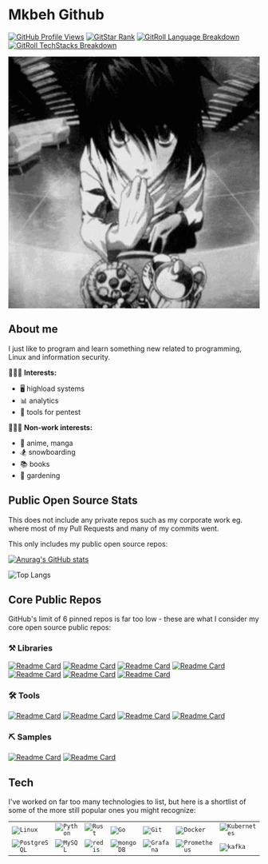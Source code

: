 # Mkbeh Github

[![GitHub Profile Views](https://komarev.com/ghpvc/?username=mkbeh&color=blue&label=GitHub+Profile+Views)](https://github.com/mkbeh)
[![GitStar Rank](https://img.shields.io/badge/GitStar%20Rank%20by%20Repo%20Stars-Top_0.01%25-blue?logo=github)](https://gitstar-ranking.com/mkbeh)
[![GitRoll Language Breakdown](https://img.shields.io/badge/GitRoll-Language%20Breakdown-blue?logo=github)](https://gitroll.io/profile/uRcV0fmCwqzPf0JP486YZYGTNwMC3/languages)
[![GitRoll TechStacks Breakdown](https://img.shields.io/badge/GitRoll-Tech%20Stack%20Breakdown-blue?logo=github)](https://gitroll.io/profile/uRcV0fmCwqzPf0JP486YZYGTNwMC3/stacks)

<div align="center">
<img hight="300" width="700" alt="GIF" align="center" src="assets/img.gif">
</div>

## About me

I just like to program and learn something new related to programming, Linux and information security.

🕵🏼‍♂️ **Interests:**

- 🖥️ highload systems
- 📊 analytics
- 🧰 tools for pentest

🕵🏼‍♂️ **Non-work interests:**

- 💢 anime, manga
- 🏂 snowboarding
- 📚 books
- 🌿 gardening

## Public Open Source Stats

This does not include any private repos such as my corporate work eg. where most of my Pull Requests and many of my
commits went.

This only includes my public open source repos:

[![Anurag's GitHub stats](https://github-readme-stats.vercel.app/api?username=mkbeh&show_icons=true&theme=midnight-purple)](https://github.com/mkbeh/github-readme-stats)

![Top Langs](https://github-readme-stats.vercel.app/api/top-langs/?username=mkbeh&layout=compact&theme=midnight-purple&hide=html,css&size_weight=0.5&count_weight=0.5)

## Core Public Repos

GitHub's limit of 6 pinned repos is far too low - these are what I consider my core open source public repos:

<!-- REPOS_START -->

### ⚒ Libraries

[![Readme Card](https://github-readme-stats.vercel.app/api/pin/?username=mkbeh&repo=aiobitcoin&theme=vision-friendly-dark&description_lines_count=3&show_owner=true)](https://github.com/mkbeh/aiobitcoin)
[![Readme Card](https://github-readme-stats.vercel.app/api/pin/?username=mkbeh&repo=caslex&theme=vision-friendly-dark&description_lines_count=3&show_owner=true)](https://github.com/mkbeh/caslex)
[![Readme Card](https://github-readme-stats.vercel.app/api/pin/?username=mkbeh&repo=xkafka&theme=vision-friendly-dark&description_lines_count=3&show_owner=true)](https://github.com/mkbeh/xkafka)
[![Readme Card](https://github-readme-stats.vercel.app/api/pin/?username=mkbeh&repo=xpg&theme=vision-friendly-dark&description_lines_count=3&show_owner=true)](https://github.com/mkbeh/xpg)
[![Readme Card](https://github-readme-stats.vercel.app/api/pin/?username=mkbeh&repo=xclick&theme=vision-friendly-dark&description_lines_count=3&show_owner=true)](https://github.com/mkbeh/xclick)
[![Readme Card](https://github-readme-stats.vercel.app/api/pin/?username=mkbeh&repo=xredis&theme=vision-friendly-dark&description_lines_count=3&show_owner=true)](https://github.com/mkbeh/xredis)
[![Readme Card](https://github-readme-stats.vercel.app/api/pin/?username=mkbeh&repo=xjwt&theme=vision-friendly-dark&description_lines_count=3&show_owner=true)](https://github.com/mkbeh/xjwt)

### 🛠 Tools

[![Readme Card](https://github-readme-stats.vercel.app/api/pin/?username=mkbeh&repo=pyshella-toolkit&theme=vision-friendly-dark&description_lines_count=3&show_owner=true)](https://github.com/mkbeh/pyshella-toolkit)
[![Readme Card](https://github-readme-stats.vercel.app/api/pin/?username=mkbeh&repo=pydrommer&theme=vision-friendly-dark&description_lines_count=3&show_owner=true)](https://github.com/mkbeh/pydrommer)
[![Readme Card](https://github-readme-stats.vercel.app/api/pin/?username=mkbeh&repo=rin-bitshares-arbitry-bot&theme=vision-friendly-dark&description_lines_count=3&show_owner=true)](https://github.com/mkbeh/rin-bitshares-arbitry-bot)
[![Readme Card](https://github-readme-stats.vercel.app/api/pin/?username=mkbeh&repo=fereda&theme=vision-friendly-dark&description_lines_count=3&show_owner=true)](https://github.com/mkbeh/fereda)

### ⛏ Samples

[![Readme Card](https://github-readme-stats.vercel.app/api/pin/?username=mkbeh&repo=fastapi-admin-panel&theme=vision-friendly-dark&description_lines_count=3&show_owner=true)](https://github.com/mkbeh/fastapi-admin-panel)
[![Readme Card](https://github-readme-stats.vercel.app/api/pin/?username=mkbeh&repo=rust-simple-chat&theme=vision-friendly-dark&description_lines_count=3&show_owner=true)](https://github.com/mkbeh/rust-simple-chat)


## Tech

I've worked on far too many technologies to list, but
here is a shortlist of some of the more still popular ones you might recognize:

<!-- Generated here:

    https://marwin1991.github.io/profile-technology-icons/

-->

<div align="center">
   <table>
      <tr>
         <td><code><img width="50" src="https://raw.githubusercontent.com/marwin1991/profile-technology-icons/refs/heads/main/icons/linux.png" alt="Linux" title="Linux"/></code></td>
         <td><code><img width="50" src="https://raw.githubusercontent.com/marwin1991/profile-technology-icons/refs/heads/main/icons/python.png" alt="Python" title="Python"/></code></td>
         <td><code><img width="50" src="https://raw.githubusercontent.com/marwin1991/profile-technology-icons/refs/heads/main/icons/rust.png" alt="Rust" title="Rust"/></code></td>
         <td><code><img width="50" src="https://raw.githubusercontent.com/marwin1991/profile-technology-icons/refs/heads/main/icons/go.png" alt="Go" title="Go"/></code></td>
         <td><code><img width="50" src="https://raw.githubusercontent.com/marwin1991/profile-technology-icons/refs/heads/main/icons/git.png" alt="Git" title="Git"/></code></td>
         <td><code><img width="50" src="https://raw.githubusercontent.com/marwin1991/profile-technology-icons/refs/heads/main/icons/docker.png" alt="Docker" title="Docker"/></code></td>
         <td><code><img width="50" src="https://raw.githubusercontent.com/marwin1991/profile-technology-icons/refs/heads/main/icons/kubernetes.png" alt="Kubernetes" title="Kubernetes"/></code></td>
      </tr>
	<tr>
		<td><code><img width="50" src="https://raw.githubusercontent.com/marwin1991/profile-technology-icons/refs/heads/main/icons/postgresql.png" alt="PostgreSQL" title="PostgreSQL"/></code></td>
		<td><code><img width="50" src="https://raw.githubusercontent.com/marwin1991/profile-technology-icons/refs/heads/main/icons/mysql.png" alt="MySQL" title="MySQL"/></code></td>
		<td><code><img width="50" src="https://raw.githubusercontent.com/marwin1991/profile-technology-icons/refs/heads/main/icons/redis.png" alt="redis" title="redis"/></code></td>
		<td><code><img width="50" src="https://raw.githubusercontent.com/marwin1991/profile-technology-icons/refs/heads/main/icons/mongodb.png" alt="mongoDB" title="mongoDB"/></code></td>
		<td><code><img width="50" src="https://raw.githubusercontent.com/marwin1991/profile-technology-icons/refs/heads/main/icons/grafana.png" alt="Grafana" title="Grafana"/></code></td>
		<td><code><img width="50" src="https://raw.githubusercontent.com/marwin1991/profile-technology-icons/refs/heads/main/icons/prometheus.png" alt="Prometheus" title="Prometheus"/></code></td>
		<td><code><img width="50" src="https://raw.githubusercontent.com/marwin1991/profile-technology-icons/refs/heads/main/icons/kafka.png" alt="kafka" title="kafka"/></code></td>
	</tr>
   </table>
</div>
